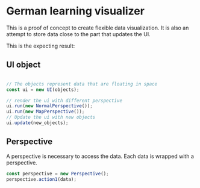 # German learning visualizer

This is a proof of concept to create flexible data visualization. It is also an attempt to store data close to the part that updates the UI.

This is the expecting result:

## UI object

```javascript

// The objects represent data that are floating in space
const ui = new UI(objects);

// render the ui with different perspective
ui.run(new NormalPerspective());
ui.run(new MapPerspective());
// Update the ui with new objects
ui.update(new_objects);

```

## Perspective

A perspective is necessary to access the data. Each data is wrapped with a perspective.

```javascript
const perspective = new Perspective();
perspective.action1(data);
```
